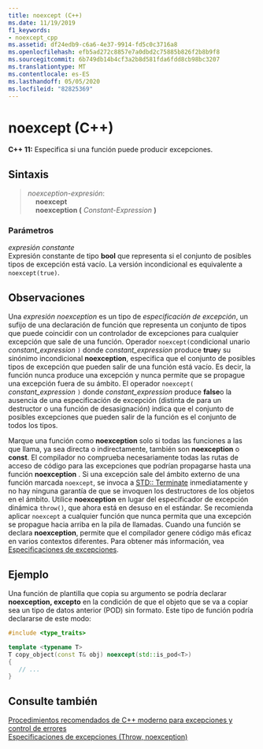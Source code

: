 ```yaml
---
title: noexcept (C++)
ms.date: 11/19/2019
f1_keywords:
- noexcept_cpp
ms.assetid: df24edb9-c6a6-4e37-9914-fd5c0c3716a8
ms.openlocfilehash: efb5ad272c8857e7a0dbd2c75885b826f2b8b9f8
ms.sourcegitcommit: 6b749db14b4cf3a2b8d581fda6fdd8cb98bc3207
ms.translationtype: MT
ms.contentlocale: es-ES
ms.lasthandoff: 05/05/2020
ms.locfileid: "82825369"
---
```

# <a name="noexcept-c"></a>noexcept (C++)

**C++ 11:** Especifica si una función puede producir excepciones.

## <a name="syntax"></a>Sintaxis

> *noexception-expresión*: \
> &nbsp;&nbsp;&nbsp;&nbsp;**noexcept**\
> &nbsp;&nbsp;&nbsp;&nbsp;**noexception (** *Constant-Expression* **)**

### <a name="parameters"></a>Parámetros

*expresión constante*<br/>
Expresión constante de tipo **bool** que representa si el conjunto de posibles tipos de excepción está vacío. La versión incondicional es equivalente a `noexcept(true)`.

## <a name="remarks"></a>Observaciones

Una *expresión noexception* es un tipo de *especificación de excepción*, un sufijo de una declaración de función que representa un conjunto de tipos que puede coincidir con un controlador de excepciones para cualquier excepción que sale de una función. Operador `noexcept(`condicional unario *constant_expression* `)` donde *constant_expression* produce **true**y su sinónimo incondicional **noexception**, especifica que el conjunto de posibles tipos de excepción que pueden salir de una función está vacío. Es decir, la función nunca produce una excepción y nunca permite que se propague una excepción fuera de su ámbito. El operador `noexcept(` *constant_expression* `)` donde *constant_expression* produce **false**o la ausencia de una especificación de excepción (distinta de para un destructor o una función de desasignación) indica que el conjunto de posibles excepciones que pueden salir de la función es el conjunto de todos los tipos.

Marque una función como **noexception** solo si todas las funciones a las que llama, ya sea directa o indirectamente, también son **noexception** o **const**. El compilador no comprueba necesariamente todas las rutas de acceso de código para las excepciones que podrían propagarse hasta una función **noexception** . Si una excepción sale del ámbito externo de una función marcada `noexcept`, se invoca a [STD:: Terminate](../standard-library/exception-functions.md#terminate) inmediatamente y no hay ninguna garantía de que se invoquen los destructores de los objetos en el ámbito. Utilice **noexception** en lugar del especificador de excepción dinámica `throw()`, que ahora está en desuso en el estándar. Se recomienda aplicar `noexcept` a cualquier función que nunca permita que una excepción se propague hacia arriba en la pila de llamadas. Cuando una función se declara **noexception**, permite que el compilador genere código más eficaz en varios contextos diferentes. Para obtener más información, vea [Especificaciones de excepciones](exception-specifications-throw-cpp.md).

## <a name="example"></a>Ejemplo

Una función de plantilla que copia su argumento se podría declarar **noexception, excepto** en la condición de que el objeto que se va a copiar sea un tipo de datos anterior (POD) sin formato. Este tipo de función podría declararse de este modo:

```cpp
#include <type_traits>

template <typename T>
T copy_object(const T& obj) noexcept(std::is_pod<T>)
{
   // ...
}
```

## <a name="see-also"></a>Consulte también

[Procedimientos recomendados de C++ moderno para excepciones y control de errores](errors-and-exception-handling-modern-cpp.md)<br/>
[Especificaciones de excepciones (Throw, noexception)](exception-specifications-throw-cpp.md)
